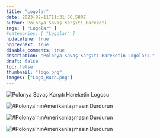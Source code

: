 ```yaml
---
title: "Logolar"
date: 2023-02-11T11:31:56.580Z
author: Polonya Savaş Karşıtı Hareketi
tags: [ "Logolar" ]
#categories: [ "Logolar" ]
nodateline: true
noprevnext: true
disable_comments: true
description: "Polonya Savaş Karşıtı Hareketin Logoları."
draft: false
toc: false
thumbnail: "logo.png"
images: ["Logo_Ruch.png"]
---
```


![Polonya Savaş Karşıtı Hareketin Logosu](/logPRA.png)

![#Polonya'nınAmerikanlaşmasınıDurdurun](/Logo1-450x450.png)

![#Polonya'nınAmerikanlaşmasınıDurdurun](/Logo4-450x450.png)

![#Polonya'nınAmerikanlaşmasınıDurdurun](/Logo_Ruch-768x768.png)
